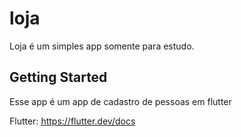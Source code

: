 # loja

Loja é um simples app somente para estudo.

## Getting Started

Esse app é um app de cadastro de pessoas em flutter



Flutter:
https://flutter.dev/docs 
 
